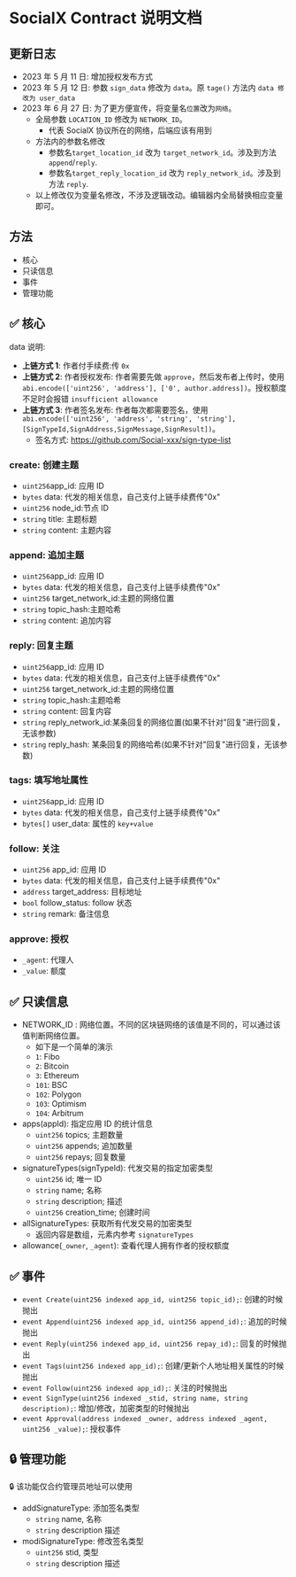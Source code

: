 # SocialX Contract 说明文档

## 更新日志

- 2023 年 5 月 11 日: 增加授权发布方式
- 2023 年 5 月 12 日: 参数 `sign_data` 修改为 `data`。原 `tage()` 方法内 `data 修改为 user_data`
- 2023 年 6 月 27 日: 为了更方便宣传，将变量名`位置`改为`网络`。
  - 全局参数 `LOCATION_ID` 修改为 `NETWORK_ID`。
    - 代表 SocialX 协议所在的网络，后端应该有用到
  - 方法内的参数名修改
    - 参数名`target_location_id` 改为 `target_network_id`。涉及到方法`append`/`reply`.
    - 参数名`target_reply_location_id` 改为 `reply_network_id`。涉及到方法 `reply`.
  - 以上修改仅为变量名修改，不涉及逻辑改动。编辑器内全局替换相应变量即可。


## 方法

- 核心
- 只读信息
- 事件
- 管理功能

## ✅ 核心

data 说明:

- **上链方式 1**: 作者付手续费:传 `0x`
- **上链方式 2**: 作者授权发布: 作者需要先做 `approve`，然后发布者上传时，使用 `abi.encode(['uint256', 'address'], ['0', author.address])`。授权额度不足时会报错 `insufficient allowance`
- **上链方式 3**: 作者签名发布: 作者每次都需要签名，使用 `abi.encode(['uint256', 'address', 'string', 'string'],[SignTypeId,SignAddress,SignMessage,SignResult])`。
  - 签名方式: https://github.com/Social-xxx/sign-type-list

### create: 创建主题

- `uint256`app_id: 应用 ID
- `bytes` data: 代发的相关信息，自己支付上链手续费传"0x"
- `uint256` node_id:节点 ID
- `string` title: 主题标题
- `string` content: 主题内容

### append: 追加主题

- `uint256`app_id: 应用 ID
- `bytes` data: 代发的相关信息，自己支付上链手续费传"0x"
- `uint256` target_network_id:主题的网络位置
- `string` topic_hash:主题哈希
- `string` content: 追加内容

### reply: 回复主题

- `uint256`app_id: 应用 ID
- `bytes` data: 代发的相关信息，自己支付上链手续费传"0x"
- `uint256` target_network_id:主题的网络位置
- `string` topic_hash:主题哈希
- `string` content: 回复内容
- `string` reply_network_id:某条回复的网络位置(如果不针对"回复"进行回复，无该参数)
- `string` reply_hash: 某条回复的网络哈希(如果不针对"回复"进行回复，无该参数)

### tags: 填写地址属性

- `uint256`app_id: 应用 ID
- `bytes` data: 代发的相关信息，自己支付上链手续费传"0x"
- `bytes[]` user_data: 属性的 `key+value`

### follow: 关注

- `uint256` app_id: 应用 ID
- `bytes` data: 代发的相关信息，自己支付上链手续费传"0x"
- `address` target_address: 目标地址
- `bool` follow_status: follow 状态
- `string` remark: 备注信息

### approve: 授权

- `_agent`: 代理人
- `_value`: 额度

## ✅ 只读信息

- NETWORK_ID : 网络位置。不同的区块链网络的该值是不同的，可以通过该值判断网络位置。
  - 如下是一个简单的演示
  - `1`: Fibo
  - `2`: Bitcoin
  - `3`: Ethereum
  - `101`: BSC
  - `102`: Polygon
  - `103`: Optimism
  - `104`: Arbitrum
- apps(appId): 指定应用 ID 的统计信息
  - `uint256` topics; 主题数量
  - `uint256` appends; 追加数量
  - `uint256` repays; 回复数量
- signatureTypes(signTypeId): 代发交易的指定加密类型
  - `uint256` id; 唯一 ID
  - `string` name; 名称
  - `string` description; 描述
  - `uint256` creation_time; 创建时间
- allSignatureTypes: 获取所有代发交易的加密类型
  - 返回内容是数组，元素内参考 `signatureTypes`
- allowance(`_owner`, `_agent`): 查看代理人拥有作者的授权额度

## ✅ 事件

- `event Create(uint256 indexed app_id, uint256 topic_id);`: 创建的时候抛出
- `event Append(uint256 indexed app_id, uint256 append_id);`: 追加的时候抛出
- `event Reply(uint256 indexed app_id, uint256 repay_id);`: 回复的时候抛出
- `event Tags(uint256 indexed app_id);`: 创建/更新个人地址相关属性的时候抛出
- `event Follow(uint256 indexed app_id);`: 关注的时候抛出
- `event SignType(uint256 indexed _stid, string name, string description);`: 增加/修改，加密类型的时候抛出
- `event Approval(address indexed _owner, address indexed _agent, uint256 _value);`: 授权事件

## 🔒 管理功能

🔒 该功能仅合约管理员地址可以使用

- addSignatureType: 添加签名类型
  - `string` name, 名称
  - `string` description 描述
- modiSignatureType: 修改签名类型
  - `uint256` stid, 类型
  - `string` description 描述
